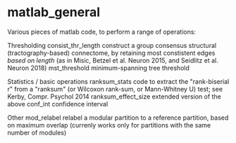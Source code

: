 # matlab_general

Various pieces of matlab code, to perform a range of operations:

Thresholding
consist_thr_length        construct a group consensus structural (tractography-based) connectome, by retaining most constistent edges *based on length* (as in Misic, Betzel et al. Neuron 2015, and Seidlitz et al. Neuron 2018)
mst_threshold             minimum-spanning tree threshold

Statistics / basic operations
ranksum_stats             code to extract the "rank-biserial r" from a "ranksum" (or Wilcoxon rank-sum, or Mann-Whitney U) test; see Kerby, Compr. Psychol 2014
ranksum_effect_size       extended version of the above
conf_int                  confidence interval

Other
mod_relabel               relabel a modular partition to a reference partition, based on maximum overlap (currenly works only for partitions with the same number of modules)        
